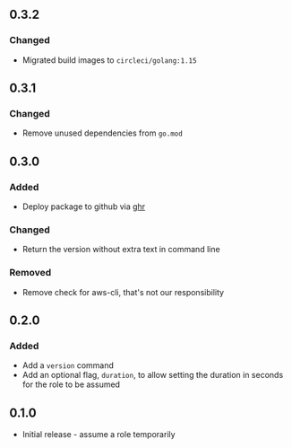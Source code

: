 ## 0.3.2

### Changed
- Migrated build images to `circleci/golang:1.15`

## 0.3.1

### Changed
- Remove unused dependencies from `go.mod`

## 0.3.0

### Added
- Deploy package to github via [ghr](https://github.com/tcnksm/ghr)

### Changed
- Return the version without extra text in command line

### Removed
- Remove check for aws-cli, that's not our responsibility

## 0.2.0

### Added
- Add a `version` command
- Add an optional flag, `duration`, to allow setting the duration in seconds for the role to be assumed

## 0.1.0

- Initial release - assume a role temporarily
